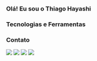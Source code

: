 ### Olá! Eu sou o Thiago Hayashi

### Tecnologias e Ferramentas

### Contato

<div>
<a href="https://www.linkedin.com/in/thiago-hayashi-037732109/" target="_blank"><img src="https://img.icons8.com/fluency/48/null/linkedin.png" target="_blank"></a>
<a href = "mailto:contato@seu-usuário-aqui" target="_blank"><img src="https://img.icons8.com/fluency/48/null/microsoft-outlook-2019.png" target="_blank"></a>
<a href = "https://www.instagram.com/shundii/" target="_blank"><img src="https://img.icons8.com/fluency/48/null/instagram-new.png" target="_blank"></a> 
<a href="https://www.facebook.com/Shundi.Hayashi/" target="_blank"><img src="https://img.icons8.com/fluency/48/null/facebook.png" target="_blank"></a>   
</div>
